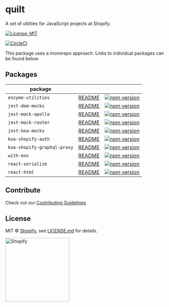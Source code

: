 # quilt

A set of utilities for JavaScript projects at Shopify.

[![License: MIT](https://img.shields.io/badge/License-MIT-green.svg)](LICENSE.md)

[![CircleCI](https://circleci.com/gh/Shopify/quilt.svg?style=svg&circle-token=8dafbec2d33dcb489dfce1e82ed37c271b26aeba)](https://circleci.com/gh/Shopify/quilt)

This package uses a monorepo approach. Links to individual packages can be found below.

## Packages

| package                     |                                                                                          |                                                                                                                                                      |
| --------------------------- | ---------------------------------------------------------------------------------------- | ---------------------------------------------------------------------------------------------------------------------------------------------------- |
| `enzyme-utilities`          | [README](packages/enzyme-utilities/README.md)                                            | [![npm version](https://badge.fury.io/js/%40shopify%2Fenzyme-utilities.svg)](https://badge.fury.io/js/%40shopify%2Fenzyme-utilities)                 |
| `jest-dom-mocks`            | [README](packages/jest-dom-mocks/README.md)                                              | [![npm version](https://badge.fury.io/js/%40shopify%2Fjest-dom-mocks.svg)](https://badge.fury.io/js/%40shopify%2Fjest-dom-mocks)                     |
| `jest-mock-apollo`          | [README](packages/jest-mock-apollo/README.md)                                            | [![npm version](https://badge.fury.io/js/%40shopify%2Fjest-mock-apollo.svg)](https://badge.fury.io/js/%40shopify%2Fjest-mock-apollo)                 |
| `jest-mock-router`          | [README](packages/jest-mock-router/README.md)                                            | [![npm version](https://badge.fury.io/js/%40shopify%2Fjest-mock-router.svg)](https://badge.fury.io/js/%40shopify%2Fjest-mock-router)                 |
| `jest-koa-mocks`            | [README](https://github.com/Shopify/quilt/blob/master/packages/jest-koa-mocks/README.md) | [![npm version](https://badge.fury.io/js/%40shopify%2Fjest-koa-mocks.svg)](https://badge.fury.io/js/%40shopify%2Fjest-koa-mocks)                     |
| `koa-shopify-auth`          | [README](packages/koa-shopify-auth/README.md)                                            | [![npm version](https://badge.fury.io/js/%40shopify%2Fkoa-shopify-auth.svg)](https://badge.fury.io/js/%40shopify%2Fkoa-shopify-auth)                 |
| `koa-shopify-graphql-proxy` | [README](packages/koa-shopify-graphql-auth/README.md)                                    | [![npm version](https://badge.fury.io/js/%40shopify%2Fkoa-shopify-graphql-auth.svg)](https://badge.fury.io/js/%40shopify%2Fkoa-shopify-graphql-auth) |
| `with-env`                  | [README](packages/with-env/README.md)                                                    | [![npm version](https://badge.fury.io/js/%40shopify%2Fwith-env.svg)](https://badge.fury.io/js/%40shopify%2Fwith-env)                                 |
| `react-serialize`           | [README](packages/react-serialize/README.md)                                             | [![npm version](https://badge.fury.io/js/%40shopify%2Freact-serialize.svg)](https://badge.fury.io/js/%40shopify%2Freact-serialize)                   |
| `react-html`                | [README](packages/react-html/README.md)                                                  | [![npm version](https://badge.fury.io/js/%40shopify%2Freact-html.svg)](https://badge.fury.io/js/%40shopify%2Freact-html)                             |

## Contribute

Check out our [Contributing Guidelines](CONTRIBUTING.md)

## License

MIT &copy; [Shopify](https://shopify.com/), see [LICENSE.md](LICENSE.md) for details.

<a href="http://www.shopify.com/"><img src="https://cdn.shopify.com/assets2/press/brand/shopify-logo-main-small-f029fcaf14649a054509f6790ce2ce94d1f1c037b4015b4f106c5a67ab033f5b.png" alt="Shopify" width="200" /></a>
